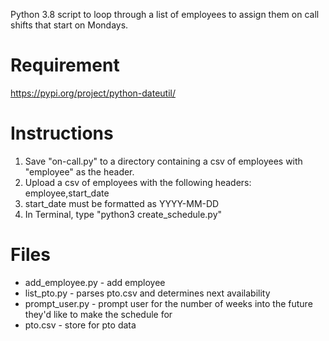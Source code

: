 Python 3.8 script to loop through a list of employees to assign them on call shifts that start on Mondays.

# Requirement
https://pypi.org/project/python-dateutil/

# Instructions
1. Save "on-call.py" to a directory containing a csv of employees with "employee" as the header.
1. Upload a csv of employees with the following headers: employee,start_date
1. start_date must be formatted as YYYY-MM-DD
1. In Terminal, type "python3 create_schedule.py"

# Files

* add_employee.py - add employee
* list_pto.py - parses pto.csv and determines next availability
* prompt_user.py - prompt user for the number of weeks into the future they'd like to make the schedule for
* pto.csv - store for pto data
